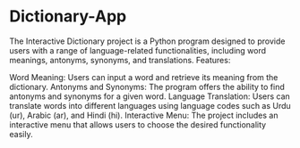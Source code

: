 # Dictionary-App
The Interactive Dictionary project is a Python program designed to provide users with a range of language-related functionalities, including word meanings, antonyms, synonyms, and translations. 
Features:

Word Meaning: Users can input a word and retrieve its meaning from the dictionary.
Antonyms and Synonyms: The program offers the ability to find antonyms and synonyms for a given word.
Language Translation: Users can translate words into different languages using language codes such as Urdu (ur), Arabic (ar), and Hindi (hi).
Interactive Menu: The project includes an interactive menu that allows users to choose the desired functionality easily.
